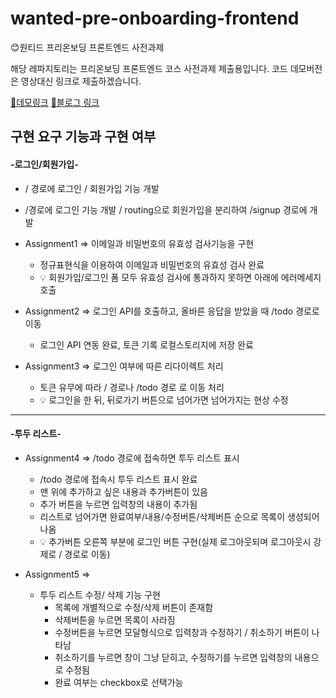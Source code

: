 # wanted-pre-onboarding-frontend
:blush:원티드 프리온보딩 프론트엔드 사전과제

해당 레파지토리는 프리온보딩 프론트엔드 코스 사전과제 제출용입니다.
코드 데모버전은 영상대신 링크로 제출하겠습니다.

[:eyes:데모링크](https://kyle970320.github.io/preon/)
[:full_moon_with_face:블로그 링크](https://blog.naver.com/zkdlf97/222902018550)

## 구현 요구 기능과 구현 여부

#### -로그인/회원가입-
-  / 경로에 로그인 / 회원가입 기능 개발
  - /경로에 로그인 기능 개발 / routing으로 회원가입을 분리하여 /signup 경로에 개발

  - Assignment1 => 이메일과 비밀번호의 유효성 검사기능을 구현
    - 정규표현식을 이용하여 이메일과 비밀번호의 유효성 검사 완료
    - :bulb: 회원가입/로그인 폼 모두 유효성 검사에 통과하지 못하면 아래에 에러메세지 호출

  - Assignment2 => 로그인 API를 호출하고, 올바른 응답을 받았을 때 /todo 경로로 이동
    - 로그인 API 연동 완료, 토큰 기록 로컬스토리지에 저장 완료

  - Assignment3 => 로그인 여부에 따른 리다이렉트 처리
    - 토큰 유무에 따라 / 경로나 /todo 경로 로 이동 처리
    - :bulb: 로그인을 한 뒤, 뒤로가기 버튼으로 넘어가면 넘어가지는 현상 수정
---
#### -투두 리스트-
- Assignment4 => /todo 경로에 접속하면 투두 리스트 표시
  - /todo 경로에 접속시 투두 리스트 표시 완료
  - 맨 위에 추가하고 싶은 내용과 추가버튼이 있음
  - 추가 버튼을 누르면 입력창의 내용이 추가됨
  - 리스트로 넘어가면 완료여부/내용/수정버튼/삭제버튼 순으로 목록이 생성되어 나옴
  - :bulb: 추가버튼 오른쪽 부분에 로그인 버튼 구현(실제 로그아웃되며 로그아웃시 강제로 / 경로로 이동)

- Assignment5 => 
  - 투두 리스트 수정/ 삭제 기능 구현
    - 목록에 개별적으로 수정/삭제 버튼이 존재함
    - 삭제버튼을 누르면 목록이 사라짐
    - 수정버튼을 누르면 모달형식으로 입력창과 수정하기 / 취소하기 버튼이 나타남
    - 취소하기를 누르면 창이 그냥 닫히고, 수정하기를 누르면 입력창의 내용으로 수정됨
    - 완료 여부는 checkbox로 선택가능
